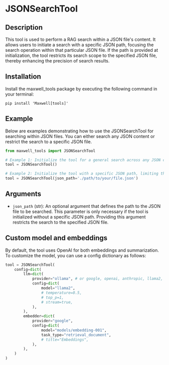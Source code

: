 # JSONSearchTool

## Description
This tool is used to perform a RAG search within a JSON file's content. It allows users to initiate a search with a specific JSON path, focusing the search operation within that particular JSON file. If the path is provided at initialization, the tool restricts its search scope to the specified JSON file, thereby enhancing the precision of search results.

## Installation
Install the maxwell_tools package by executing the following command in your terminal:

```shell
pip install 'Maxwell[tools]'
```

## Example
Below are examples demonstrating how to use the JSONSearchTool for searching within JSON files. You can either search any JSON content or restrict the search to a specific JSON file.

```python
from maxwell_tools import JSONSearchTool

# Example 1: Initialize the tool for a general search across any JSON content. This is useful when the path is known or can be discovered during execution.
tool = JSONSearchTool()

# Example 2: Initialize the tool with a specific JSON path, limiting the search to a particular JSON file.
tool = JSONSearchTool(json_path='./path/to/your/file.json')
```

## Arguments
- `json_path` (str): An optional argument that defines the path to the JSON file to be searched. This parameter is only necessary if the tool is initialized without a specific JSON path. Providing this argument restricts the search to the specified JSON file.

## Custom model and embeddings

By default, the tool uses OpenAI for both embeddings and summarization. To customize the model, you can use a config dictionary as follows:

```python
tool = JSONSearchTool(
    config=dict(
        llm=dict(
            provider="ollama", # or google, openai, anthropic, llama2, ...
            config=dict(
                model="llama2",
                # temperature=0.5,
                # top_p=1,
                # stream=true,
            ),
        ),
        embedder=dict(
            provider="google",
            config=dict(
                model="models/embedding-001",
                task_type="retrieval_document",
                # title="Embeddings",
            ),
        ),
    )
)
```
